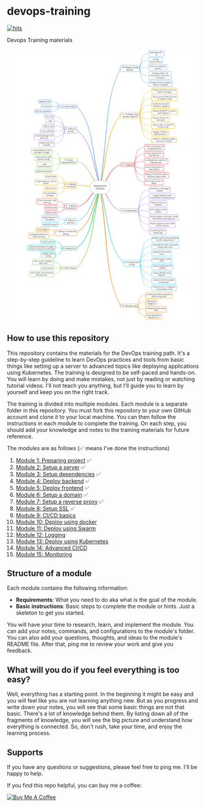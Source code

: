 # devops-training

<a href="http://hits.dwyl.com/minhpq331/devops-training"><img alt="hits" src="https://hits.dwyl.com/minhpq331/devops-training.svg?style=flat-square"></a> 

Devops Training materials

![Roadmap](images/roadmap.jpg)

## How to use this repository

This repository contains the materials for the DevOps training path. It's a step-by-step guideline to learn DevOps practices and tools from basic things like setting up a server to advanced topics like deploying applications using Kubernetes. The training is designed to be self-paced and hands-on. You will learn by doing and make mistakes, not just by reading or watching tutorial videos. I'll not teach you anything, but I'll guide you to learn by yourself and keep you on the right track.

The training is divided into multiple modules. Each module is a separate folder in this repository. You must fork this repository to your own GitHub account and clone it to your local machine. You can then follow the instructions in each module to complete the training. On each step, you should add your knowledge and notes to the training materials for future reference.

The modules are as follows (✅ means I've done the instructions)

1. [Module 1: Preparing project](01-preparing-project/README.md) ✅
2. [Module 2: Setup a server](02-setup-server/README.md) ✅
3. [Module 3: Setup dependencies](03-setup-dependencies/README.md) ✅
4. [Module 4: Deploy backend](04-deploy-backend/README.md) ✅
5. [Module 5: Deploy frontend](05-deploy-frontend/README.md) ✅
6. [Module 6: Setup a domain](06-setup-domain/README.md) ✅
7. [Module 7: Setup a reverse proxy](07-setup-reverse-proxy/README.md) ✅
8. [Module 8: Setup SSL](08-setup-ssl/README.md) ✅
9. [Module 9: CI/CD basics](09-cicd-basics/README.md)
10. [Module 10: Deploy using docker](10-deploy-using-docker/README.md)
11. [Module 11: Deploy using Swarm](11-deploy-using-swarm/README.md)
12. [Module 12: Logging](12-logging/README.md)
13. [Module 13: Deploy using Kubernetes](13-deploy-using-kubernetes/README.md)
14. [Module 14: Advanced CI/CD](14-advanced-cicd/README.md)
15. [Module 15: Monitoring](15-monitoring/README.md)

## Structure of a module

Each module contains the following information:

- **Requirements**: What you need to do aka what is the goal of the module.
- **Basic instructions**: Basic steps to complete the module or hints. Just a skeleton to get you started.

You will have your time to research, learn, and implement the module. You can add your notes, commands, and configurations to the module's folder. You can also add your questions, thoughts, and ideas to the module's README file. After that, ping me to review your work and give you feedback.

## What will you do if you feel everything is too easy?

Well, everything has a starting point. In the beginning it might be easy and you will feel like you are not learning anything new. But as you progress and write down your notes, you will see that some basic things are not that basic. There's a lot of knowledge behind them. By listing down all of the fragments of knowledge, you will see the big picture and understand how everything is connected. So, don't rush, take your time, and enjoy the learning process.

## Supports

If you have any questions or suggestions, please feel free to ping me. I'll be happy to help.

If you find this repo helpful, you can buy me a coffee: 

<a href="https://www.buymeacoffee.com/minhpq331" target="_blank"><img src="https://cdn.buymeacoffee.com/buttons/default-orange.png" alt="Buy Me A Coffee" height="40"></a>